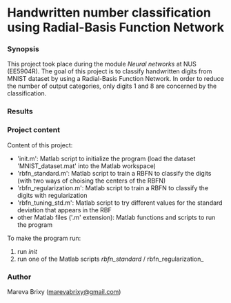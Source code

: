 # Handwritten number classification using Radial-Basis Function Network

### Synopsis ###
This project took place during the module _Neural networks_ at NUS (EE5904R).
The goal of this project is to classify handwritten digits from MNIST dataset by using a Radial-Basis Function Network. In order to reduce the number of output categories, only digits 1 and 8 are concerned by the classification.

### Results ###


### Project content ###

Content of this project: 

* 'init.m': Matlab script to initialize the program (load the dataset 'MNIST_dataset.mat' into the Matlab workspace) 
* 'rbfn_standard.m': Matlab script to train a RBFN to classify the digits (with two ways of choising the centers of the RBFN)
* 'rbfn_regularization.m':  Matlab script to train a RBFN to classify the digits with regularization
* 'rbfn_tuning_std.m': Matlab script to try different values for the standard deviation that appears in the RBF
* other Matlab files ('.m' extension): Matlab functions and scripts to run the program

To make the program run: 

1. run _init_
2. run one of the Matlab scripts _rbfn_standard_ / rbfn_regularization_ 

### Author ###

Mareva Brixy (marevabrixy@gmail.com)
